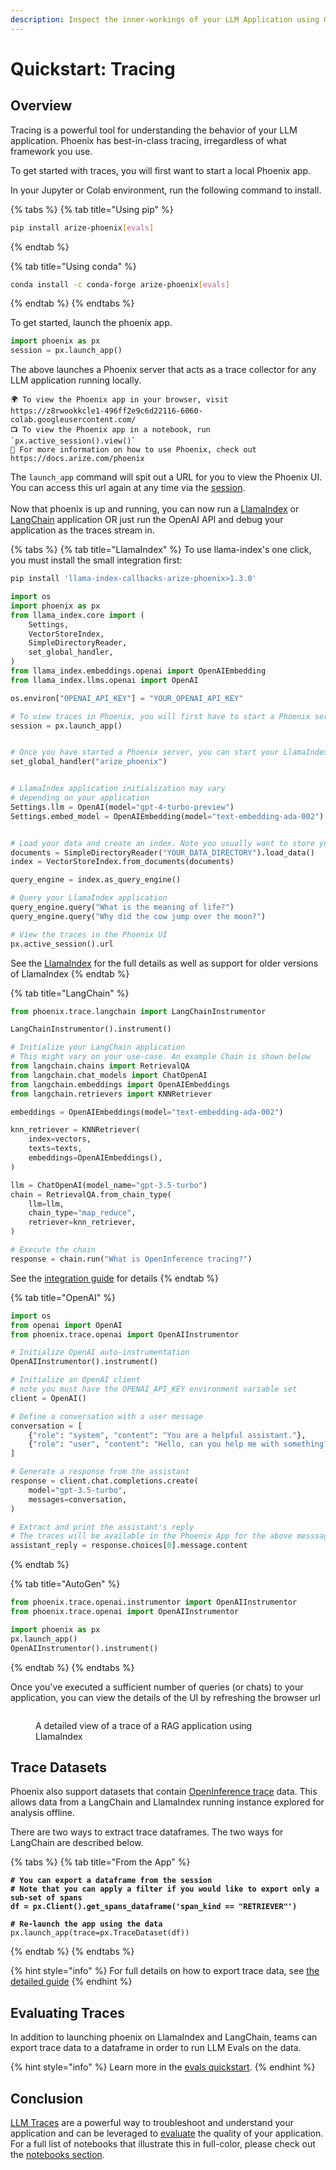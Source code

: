 ```yaml
---
description: Inspect the inner-workings of your LLM Application using OpenInference Traces
---
```


# Quickstart: Tracing

## Overview

Tracing is a powerful tool for understanding the behavior of your LLM application. Phoenix has best-in-class tracing, irregardless of what framework you use.

To get started with traces, you will first want to start a local Phoenix app.

In your Jupyter or Colab environment, run the following command to install.

{% tabs %}
{% tab title="Using pip" %}
```sh
pip install arize-phoenix[evals]
```
{% endtab %}

{% tab title="Using conda" %}
```sh
conda install -c conda-forge arize-phoenix[evals]
```
{% endtab %}
{% endtabs %}

To get started, launch the phoenix app.

```python
import phoenix as px
session = px.launch_app()
```

The above launches a Phoenix server that acts as a trace collector for any LLM application running locally.

```markup
🌍 To view the Phoenix app in your browser, visit https://z8rwookkcle1-496ff2e9c6d22116-6060-colab.googleusercontent.com/
📺 To view the Phoenix app in a notebook, run `px.active_session().view()`
📖 For more information on how to use Phoenix, check out https://docs.arize.com/phoenix
```

The `launch_app` command will spit out a URL for you to view the Phoenix UI. You can access this url again at any time via the [session](../api/session.md).\
\
Now that phoenix is up and running, you can now run a [LlamaIndex](../tracing/how-to-tracing/instrumentation/llamaindex.md) or [LangChain](../tracing/how-to-tracing/instrumentation/langchain.md) application OR just run the OpenAI API and debug your application as the traces stream in.

{% tabs %}
{% tab title="LlamaIndex" %}
To use llama-index's one click,  you must install the small integration first:

```bash
pip install 'llama-index-callbacks-arize-phoenix>1.3.0'
```

```python
import os
import phoenix as px
from llama_index.core import (
    Settings,
    VectorStoreIndex,
    SimpleDirectoryReader,
    set_global_handler,
)
from llama_index.embeddings.openai import OpenAIEmbedding
from llama_index.llms.openai import OpenAI

os.environ["OPENAI_API_KEY"] = "YOUR_OPENAI_API_KEY"

# To view traces in Phoenix, you will first have to start a Phoenix server. You can do this by running the following:
session = px.launch_app()


# Once you have started a Phoenix server, you can start your LlamaIndex application and configure it to send traces to Phoenix. To do this, you will have to add configure Phoenix as the global handler
set_global_handler("arize_phoenix")


# LlamaIndex application initialization may vary
# depending on your application
Settings.llm = OpenAI(model="gpt-4-turbo-preview")
Settings.embed_model = OpenAIEmbedding(model="text-embedding-ada-002")


# Load your data and create an index. Note you usually want to store your index in a persistent store like a database or the file system
documents = SimpleDirectoryReader("YOUR_DATA_DIRECTORY").load_data()
index = VectorStoreIndex.from_documents(documents)

query_engine = index.as_query_engine()

# Query your LlamaIndex application
query_engine.query("What is the meaning of life?")
query_engine.query("Why did the cow jump over the moon?")

# View the traces in the Phoenix UI
px.active_session().url
```

See the [LlamaIndex](../tracing/how-to-tracing/instrumentation/llamaindex.md) for the full details as well as support for older versions of LlamaIndex
{% endtab %}

{% tab title="LangChain" %}
```python
from phoenix.trace.langchain import LangChainInstrumentor

LangChainInstrumentor().instrument()

# Initialize your LangChain application
# This might vary on your use-case. An example Chain is shown below
from langchain.chains import RetrievalQA
from langchain.chat_models import ChatOpenAI
from langchain.embeddings import OpenAIEmbeddings
from langchain.retrievers import KNNRetriever

embeddings = OpenAIEmbeddings(model="text-embedding-ada-002")

knn_retriever = KNNRetriever(
    index=vectors,
    texts=texts,
    embeddings=OpenAIEmbeddings(),
)

llm = ChatOpenAI(model_name="gpt-3.5-turbo")
chain = RetrievalQA.from_chain_type(
    llm=llm,
    chain_type="map_reduce",
    retriever=knn_retriever,
)

# Execute the chain
response = chain.run("What is OpenInference tracing?")
```

See the [integration guide](../tracing/how-to-tracing/instrumentation/langchain.md#traces) for details
{% endtab %}

{% tab title="OpenAI" %}
```python
import os
from openai import OpenAI
from phoenix.trace.openai import OpenAIInstrumentor

# Initialize OpenAI auto-instrumentation
OpenAIInstrumentor().instrument()

# Initialize an OpenAI client
# note you must have the OPENAI_API_KEY environment variable set
client = OpenAI()

# Define a conversation with a user message
conversation = [
    {"role": "system", "content": "You are a helpful assistant."},
    {"role": "user", "content": "Hello, can you help me with something?"}
]

# Generate a response from the assistant
response = client.chat.completions.create(
    model="gpt-3.5-turbo",
    messages=conversation,
)

# Extract and print the assistant's reply
# The traces will be available in the Phoenix App for the above messsages
assistant_reply = response.choices[0].message.content
```
{% endtab %}

{% tab title="AutoGen" %}
```python
from phoenix.trace.openai.instrumentor import OpenAIInstrumentor
from phoenix.trace.openai import OpenAIInstrumentor

import phoenix as px
px.launch_app()
OpenAIInstrumentor().instrument()
```
{% endtab %}
{% endtabs %}

Once you've executed a sufficient number of queries (or chats) to your application, you can view the details of the UI by refreshing the browser url

<figure><img src="https://storage.googleapis.com/arize-assets/phoenix/assets/images/RAG_trace_details.png" alt=""><figcaption><p>A detailed view of a trace of a RAG application using LlamaIndex</p></figcaption></figure>

## Trace Datasets

Phoenix also support datasets that contain [OpenInference trace](../reference/open-inference.md) data. This allows data from a LangChain and LlamaIndex running instance explored for analysis offline.

There are two ways to extract trace dataframes. The two ways for LangChain are described below.

{% tabs %}
{% tab title="From the App" %}
<pre class="language-python"><code class="lang-python"><strong># You can export a dataframe from the session
</strong><strong># Note that you can apply a filter if you would like to export only a sub-set of spans
</strong><strong>df = px.Client().get_spans_dataframe('span_kind == "RETRIEVER"')
</strong>
<strong># Re-launch the app using the data
</strong>px.launch_app(trace=px.TraceDataset(df))
</code></pre>
{% endtab %}
{% endtabs %}

{% hint style="info" %}
For full details on how to export trace data, see [the detailed guide](../how-to/export-your-data.md#exporting-traces)
{% endhint %}

## Evaluating Traces

In addition to launching phoenix on LlamaIndex and LangChain, teams can export trace data to a dataframe in order to run LLM Evals on the data.

{% hint style="info" %}
Learn more in the [evals quickstart](evals.md).
{% endhint %}

## Conclusion

[LLM Traces](../concepts/llm-traces.md) are a powerful way to troubleshoot and understand your application and can be leveraged to [evaluate](../llm-evals/llm-evals.md) the quality of your application. For a full list of notebooks that illustrate this in full-color, please check out the [notebooks section](../notebooks.md).
